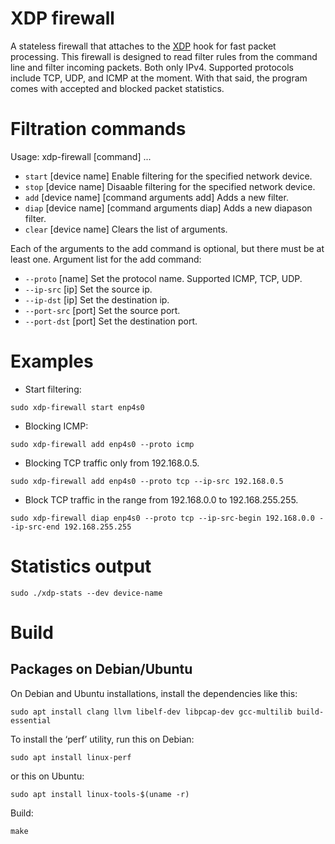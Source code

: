 # XDP firewall

A stateless firewall that attaches to the [XDP](https://www.iovisor.org/technology/xdp) hook for fast packet processing. This firewall is designed to read filter rules from the command line and filter incoming packets. Both only IPv4. Supported protocols include TCP, UDP, and ICMP at the moment. With that said, the program comes with accepted and blocked packet statistics.


# Filtration commands

Usage: xdp-firewall [command] ...
* `start` [device name] Enable filtering for the specified network device.
* `stop` [device name] Disaable filtering for the specified network device.
* `add` [device name] [command arguments add] Adds a new filter.
* `diap` [device name] [command arguments diap] Adds a new diapason filter.
* `clear` [device name] Clears the list of arguments.

Each of the arguments to the add command is optional, but there must be at least one.
Argument list for the add command:
* `--proto` [name] Set the protocol name. Supported ICMP, TCP, UDP.
* `--ip-src` [ip] Set the source ip.
* `--ip-dst` [ip] Set the destination ip.
* `--port-src` [port] Set the source port.
* `--port-dst` [port] Set the destination port.

# Examples

* Start filtering:
```
sudo xdp-firewall start enp4s0
```
* Blocking ICMP:
```
sudo xdp-firewall add enp4s0 --proto icmp
```
* Blocking TCP traffic only from 192.168.0.5.
```
sudo xdp-firewall add enp4s0 --proto tcp --ip-src 192.168.0.5
```
* Block TCP traffic in the range from 192.168.0.0 to 192.168.255.255.
```
sudo xdp-firewall diap enp4s0 --proto tcp --ip-src-begin 192.168.0.0 --ip-src-end 192.168.255.255
```
# Statistics output
```
sudo ./xdp-stats --dev device-name
```


# Build
## Packages on Debian/Ubuntu
On Debian and Ubuntu installations, install the dependencies like this:
```
sudo apt install clang llvm libelf-dev libpcap-dev gcc-multilib build-essential
```
To install the ‘perf’ utility, run this on Debian:
```
sudo apt install linux-perf
```
or this on Ubuntu:
```
sudo apt install linux-tools-$(uname -r)
```
Build:
```
make
```
